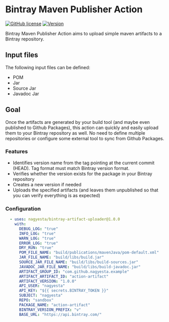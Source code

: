 # Bintray Maven Publisher Action

[![GitHub license](https://img.shields.io/github/license/nagyesta/bintray-maven-publisher-action?color=informational)](https://raw.githubusercontent.com/nagyesta/bintray-maven-publisher-action/main/LICENSE)
[![Version](https://img.shields.io/github/v/tag/nagyesta/bintray-maven-publisher-action?color=blue&label=Latest%20version&logo=docker&logoColor=white&sort=semver)](https://img.shields.io/github/v/tag/nagyesta/bintray-maven-publisher-action?color=blue&label=Latest%20version&logo=docker&logoColor=white&sort=semver)

Bintray Maven Publisher Action aims to upload simple maven artifacts to a Bintray repository.

## Input files

The following input files can be defined:

- POM
- Jar
- Source Jar
- Javadoc Jar

## Goal

Once the artifacts are generated by your build tool (and maybe even published to Github Packages),
this action can quickly and easily upload them to your Bintray repository as well. No need to define
multiple repositories or configure some external tool to sync from Github Packages.

### Features

- Identifies version name from the tag pointing at the current commit (HEAD). Tag format must match Bintray version format.
- Verifies whether the version exists for the package in your Bintray repository
- Creates a new version if needed 
- Uploads the specified artifacts (and leaves them unpublished so that you can verify everything is as expected)

### Configuration

```yml
  - uses: nagyesta/bintray-artifact-uploader@1.0.0
    with:
      DEBUG_LOG: "true"
      INFO_LOG: "true"
      WARN_LOG: "true"
      ERROR_LOG: "true"
      DRY_RUN: "true"
      POM_FILE_NAME: "build/publications/mavenJava/pom-default.xml"
      JAR_FILE_NAME: "build/libs/build.jar"
      SOURCE_JAR_FILE_NAME: "build/libs/build-sources.jar"
      JAVADOC_JAR_FILE_NAME: "build/libs/build-javadoc.jar"
      ARTIFACT_GROUP_ID: "com.github.nagyesta.example"
      ARTIFACT_ARTIFACT_ID: "action-artifact"
      ARTIFACT_VERSION: "1.0.0"
      API_USER: "nagyesta"
      API_KEY: "${{ secrets.BINTRAY_TOKEN }}"
      SUBJECT: "nagyesta"
      REPO: "sandbox"
      PACKAGE_NAME: "action-artifact"
      BINTRAY_VERSION_PREFIX: "v"
      BASE_URL: "https://api.bintray.com/"
```
